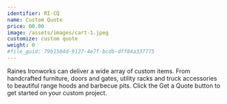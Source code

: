 ```yaml
---
identifier: RI-CQ
name: Custom Quote
price: 00.00
image: /assets/images/cart-1.jpeg
customize: custom quote
weight: 0
#file_guid: 79b1504d-9127-4e7f-bcdb-dff84a337775
---
```

Raines Ironworks can deliver a wide array of custom items. From handcrafted furniture, doors and gates, utility racks and truck accessories to beautiful range hoods and barbecue pits. Click the Get a Quote button to get started on your custom project.
